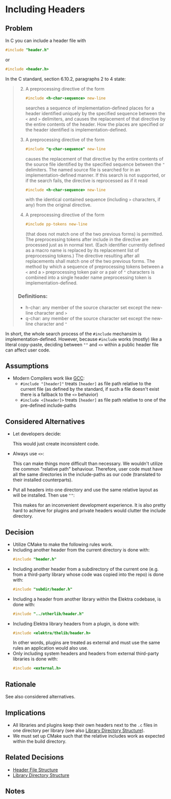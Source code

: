 # Including Headers

## Problem

In C you can include a header file with

```c
#include "header.h"
```

or

```c
#include <header.h>
```

In the C standard, section 6.10.2, paragraphs 2 to 4 state:

> 2. A preprocessing directive of the form
>
>    ```c
>    #include <h-char-sequence> new-line
>    ```
>
>    searches a sequence of implementation-defined places for a header identified uniquely by the specified sequence between the `<` and `>` delimiters, and causes the replacement of that directive by the entire contents of the header. How the places are specified or the header identified is implementation-defined.
>
> 3. A preprocessing directive of the form
>
>    ```c
>    #include "q-char-sequence" new-line
>    ```
>
>    causes the replacement of that directive by the entire contents of the source file identified by the specified sequence between the `"` delimiters. The named source file is searched for in an implementation-defined manner. If this search is not supported, or if the search fails, the directive is reprocessed as if it read
>
>    ```c
>    #include <h-char-sequence> new-line
>    ```
>
>    with the identical contained sequence (including `>` characters, if any) from the original directive.
>
> 4. A preprocessing directive of the form
>
>    ```c
>    #include pp-tokens new-line
>    ```
>
>    (that does not match one of the two previous forms) is permitted. The preprocessing tokens after include in the directive are processed just as in normal text. (Each identifier currently defined as a macro name is replaced by its replacement list of preprocessing tokens.) The directive resulting after all replacements shall match one of the two previous forms. The method by which a sequence of preprocessing tokens between a `<` and a `>` preprocessing token pair or a pair of `"` characters is combined into a single header name preprocessing token is implementation-defined.
>
> ### Definitions:
>
> - h-char: any member of the source character set except the new-line character and `>`
> - q-char: any member of the source character set except the new-line character and `"`

In short, the whole search process of the `#include` mechansim is implementation-defined.
However, because `#include` works (mostly) like a literal copy-paste, deciding between `""` and `<>` within a public header file can affect user code.

## Assumptions

- Modern Compilers work like [GCC](https://gcc.gnu.org/onlinedocs/cpp/Search-Path.html):
  - `#include "[header]"` treats `[header]` as file path relative to the current file (as defined by the standard, if such a file doesn't exist there is a fallback to the `<>` behavior)
  - `#include <[header]>` treats `[header]` as file path relative to one of the pre-defined include-paths

## Considered Alternatives

- Let developers decide:

  This would just create inconsistent code.

- Always use `<>`:

  This can make things more difficult than necessary. We wouldn't utilize the common "relative path" behaviour. Therefore, user code must have all the same directories in the include-paths as our code (translated to their installed counterparts).

- Put all headers into one directory and use the same relative layout as will be installed. Then use `""`:

  This makes for an inconvenient development experience. It is also pretty hard to achieve for plugins and private headers would clutter the include directory.

## Decision

- Utilize CMake to make the following rules work.
- Including another header from the current directory is done with:
  ```c
  #include "header.h"
  ```
- Including another header from a subdirectory of the current one (e.g. from a third-party library whose code was copied into the repo) is done with:
  ```c
  #include "subdir/header.h"
  ```
- Including a header from another library within the Elektra codebase, is done with:
  ```c
  #include "../otherlib/header.h"
  ```
- Including Elektra library headers from a plugin, is done with:
  ```c
  #include <elektra/thelib/header.h>
  ```
  In other words, plugins are treated as external and must use the same rules an application would also use.
- Only including system headers and headers from external third-party libraries is done with:
  ```c
  #include <external.h>
  ```

## Rationale

See also considered alternatives.

## Implications

- All libraries and plugins keep their own headers next to the `.c` files in one directory per library (see also [Library Directory Structure](library_directory_structure.md)).
- We must set up CMake such that the relative includes work as expected within the build directory.

## Related Decisions

- [Header File Structure](header_file_structure.md)
- [Library Directory Structure](library_directory_structure.md)

## Notes
